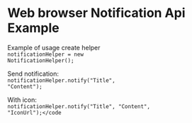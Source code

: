 # Web browser Notification Api Example

Example of usage create helper<br/>
<code>notificationHelper = new NotificationHelper();</code>

Send notification:<br/>
<code>notificationHelper.notify("Title", "Content");</code>

With icon:<br/>
<code>notificationHelper.notify("Title", "Content", "IconUrl");</code
